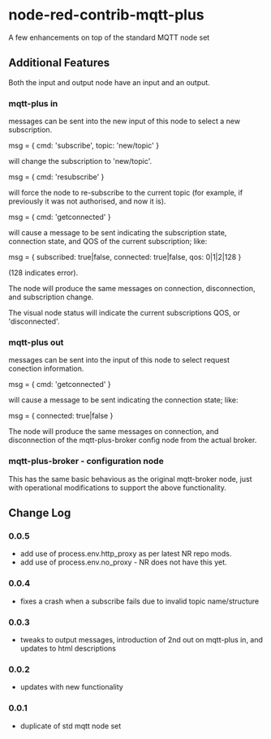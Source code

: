 # node-red-contrib-mqtt-plus
A few enhancements on top of the standard MQTT node set


## Additional Features

Both the input and output node have an input and an output.


### mqtt-plus in
messages can be sent into the new input of this node to select a new subscription.

msg = { cmd: 'subscribe', topic: 'new/topic' }

will change the subscription to 'new/topic'.

msg = { cmd: 'resubscribe' }

will force the node to re-subscribe to the current topic (for example, if previously it was not authorised, and now it is).

msg = { cmd: 'getconnected' }

will cause a message to be sent indicating the subscription state, connection state, and QOS of the current subscription; like:

msg = { subscribed: true|false, connected: true|false, qos: 0|1|2|128 }

(128 indicates error).

The node will produce the same messages on connection, disconnection, and subscription change.

The visual node status will indicate the current subscriptions QOS, or 'disconnected'.


### mqtt-plus out
messages can be sent into the input of this node to select request conection information.

msg = { cmd: 'getconnected' }

will cause a message to be sent indicating the connection state; like:

msg = { connected: true|false }

The node will produce the same messages on connection, and disconnection of the mqtt-plus-broker config node from the actual broker.


### mqtt-plus-broker - configuration node
This has the same basic behavious as the original mqtt-broker node, just with operational modifications to support the above functionality.


## Change Log
### 0.0.5
* add use of process.env.http_proxy as per latest NR repo mods.
* add use of process.env.no_proxy - NR does not have this yet.
### 0.0.4
* fixes a crash when a subscribe fails due to invalid topic name/structure
### 0.0.3
* tweaks to output messages, introduction of 2nd out on mqtt-plus in, and updates to html descriptions
### 0.0.2
* updates with new functionality
### 0.0.1
* duplicate of std mqtt node set

